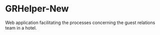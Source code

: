# GRHelper-New
Web application facilitating the processes concerning the guest relations team in a hotel.
